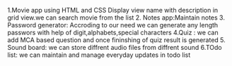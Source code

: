 1.Movie app using HTML and CSS
  Display view name with description in grid view.we can search movie from the list
2. Notes app:Maintain notes
3. Password generator: Accroding to our need we can generate any length passwors with help of digit,alphabets,special characters
4.Quiz : we can add MCA based question and once fininshing of quiz result is generated
5. Sound board: we can store diffrent audio files from diffrent sound
6.TOdo list: we can maintain and manage everyday updates in todo list
